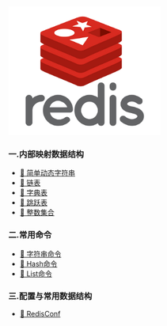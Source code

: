 <p align="center">

![redislogo](book/img/redislogo.png)
</p>

### 一.内部映射数据结构 
- [🔖 简单动态字符串](book/datastructure/String.md)
- [🔖 链表](book/datastructure/Linked.md)
- [🔖 字典表](book/datastructure/Dictionaries.md)
- [🔖 跳跃表](book/datastructure/SkipList.md)
- [🔖 整数集合](book/datastructure/IntSet.md)

### 二.常用命令 
- [🔖 字符串命令](book/commands/String.md)
- [🔖 Hash命令](book/commands/Hashs.md)
- [🔖 List命令](book/commands/List.md)

### 三.配置与常用数据结构
- [🔖 RedisConf](book/conf/RedisConf.md)



